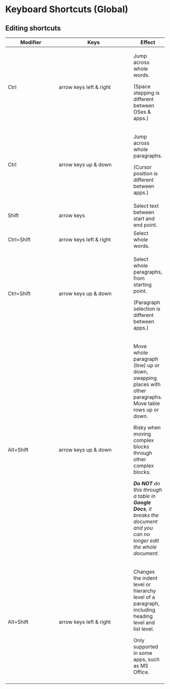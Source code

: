 # Keyboard Shortcuts (Global)

## Editing shortcuts

<table data-full-width="true"><thead><tr><th width="146">Modifier</th><th width="222">Keys</th><th>Effect</th></tr></thead><tbody><tr><td>Ctrl</td><td>arrow keys left &#x26; right</td><td><p>Jump across whole words.</p><p>(Space stepping is different between OSes &#x26; apps.) </p></td></tr><tr><td>Ctrl</td><td>arrow keys up &#x26; down</td><td><p>Jump across whole paragraphs.</p><p>(Cursor position is different between apps.) </p></td></tr><tr><td>Shift</td><td>arrow keys </td><td>Select text between start and end point.</td></tr><tr><td>Ctrl+Shift</td><td>arrow keys left &#x26; right</td><td>Select whole words.</td></tr><tr><td>Ctrl+Shift</td><td>arrow keys up &#x26; down</td><td><p>Select whole paragraphs, from starting point.</p><p>(Paragraph selection is different between apps.) </p></td></tr><tr><td>Alt+Shift</td><td>arrow keys up &#x26; down</td><td><p>Move whole paragraph (line) up or down, swapping places with other paragraphs. Move table rows up or down.</p><p>Risky when moving complex blocks through other complex blocks.</p><p><em><strong>Do NOT</strong> do this through a table in <strong>Google Docs</strong>, it breaks the document and you can no longer edit the whole document.</em> </p></td></tr><tr><td>Alt+Shift</td><td>arrow keys left &#x26; right</td><td><p>Changes the indent level or hierarchy level of a paragraph, including heading level and list level. </p><p>Only supported in some apps, such as MS Office.</p></td></tr><tr><td></td><td></td><td></td></tr></tbody></table>




